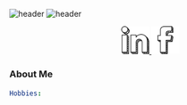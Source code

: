 ![header](https://capsule-render.vercel.app/api?type=waving&color=87CEEB&height=200&section=header&text=Hello&fontSize=90&animation=fadeIn)
![header](https://capsule-render.vercel.app/api?type=transparent&color=393D47&height=200&text=Welcome%20to%20my%20GitHub&fontSize=40)

<p align="center">
<a href="https://www.linkedin.com/in/mylesbarney/">
  <img height="50" src="https://github.com/myl15/myl15/blob/main/linkedin.png"/>
</a>
<a href="https://www.facebook.com/myles.barney">
  <img height="50" src="https://github.com/myl15/myl15/blob/main/facebook.png"/>
</a>
</p>



### About Me
```yaml
Hobbies: 
```

<!--
**myl15/myl15** is a ✨ _special_ ✨ repository because its `README.md` (this file) appears on your GitHub profile.

Here are some ideas to get you started:

- 🔭 I’m currently working on ...
- 🌱 I’m currently learning ...
- 👯 I’m looking to collaborate on ...
- 🤔 I’m looking for help with ...
- 💬 Ask me about ...
- 📫 How to reach me: ...
- 😄 Pronouns: ...
- ⚡ Fun fact: ...
-->
